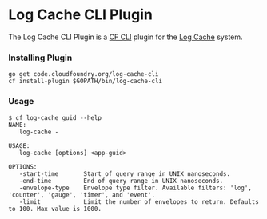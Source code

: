 Log Cache CLI Plugin
====================

The Log Cache CLI Plugin is a [CF CLI](cf-cli) plugin for the [Log
Cache](log-cache) system.

### Installing Plugin

```
go get code.cloudfoundry.org/log-cache-cli
cf install-plugin $GOPATH/bin/log-cache-cli
```

### Usage

```
$ cf log-cache guid --help
NAME:
   log-cache -

USAGE:
   log-cache [options] <app-guid>

OPTIONS:
   -start-time       Start of query range in UNIX nanoseconds.
   -end-time         End of query range in UNIX nanoseconds.
   -envelope-type    Envelope type filter. Available filters: 'log', 'counter', 'gauge', 'timer', and 'event'.
   -limit            Limit the number of envelopes to return. Defaults to 100. Max value is 1000.
```

[log-cache]: https://code.cloudfoundry.org/log-cache-release
[cf-cli]: https://code.cloudfoundry.org/cli
